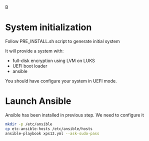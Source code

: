 B
# System initialization

Follow PRE_INSTALL.sh script to generate initial system

It will provide a system with:
 * full-disk encryption using LVM on LUKS
 * UEFI boot loader
 * ansible

You should have configure your system in UEFI mode.

# Launch Ansible
Ansible has been installed in previous step.
We need to configure it
```bash
mkdir -p /etc/ansible
cp etc-ansible-hosts /etc/ansible/hosts
ansible-playbook xps13.yml --ask-sudo-pass
```
